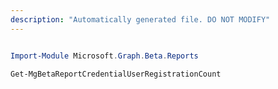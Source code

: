 ```yaml
---
description: "Automatically generated file. DO NOT MODIFY"
---
```


```powershell

Import-Module Microsoft.Graph.Beta.Reports

Get-MgBetaReportCredentialUserRegistrationCount

```